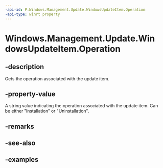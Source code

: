 ```yaml
---
-api-id: P:Windows.Management.Update.WindowsUpdateItem.Operation
-api-type: winrt property
---
```


# Windows.Management.Update.WindowsUpdateItem.Operation

<!--
public string Operation { get; }
-->


## -description

Gets the operation associated with the update item.

## -property-value

A string value indicating the operation associated with the update item. Can be either "Installation" or "Uninstallation".

## -remarks

## -see-also

## -examples
